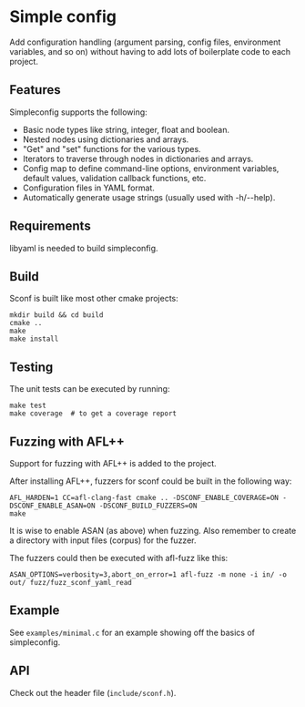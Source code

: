 # Simple config

Add configuration handling (argument parsing, config files, environment
variables, and so on) without having to add lots of boilerplate code to each
project.

## Features

Simpleconfig supports the following:

* Basic node types like string, integer, float and boolean.
* Nested nodes using dictionaries and arrays.
* "Get" and "set" functions for the various types.
* Iterators to traverse through nodes in dictionaries and arrays.
* Config map to define command-line options, environment variables,
  default values, validation callback functions, etc.
* Configuration files in YAML format.
* Automatically generate usage strings (usually used with -h/--help).

## Requirements

libyaml is needed to build simpleconfig.

## Build

Sconf is built like most other cmake projects:

```
mkdir build && cd build
cmake ..
make
make install
```

## Testing

The unit tests can be executed by running:

```
make test
make coverage  # to get a coverage report
```

## Fuzzing with AFL++

Support for fuzzing with AFL++ is added to the project.

After installing AFL++, fuzzers for sconf could be built in the following
way:

```
AFL_HARDEN=1 CC=afl-clang-fast cmake .. -DSCONF_ENABLE_COVERAGE=ON -DSCONF_ENABLE_ASAN=ON -DSCONF_BUILD_FUZZERS=ON
make
```

It is wise to enable ASAN (as above) when fuzzing. Also remember to create
a directory with input files (corpus) for the fuzzer.

The fuzzers could then be executed with afl-fuzz like this:

```
ASAN_OPTIONS=verbosity=3,abort_on_error=1 afl-fuzz -m none -i in/ -o out/ fuzz/fuzz_sconf_yaml_read
```

## Example

See `examples/minimal.c` for an example showing off the basics of simpleconfig.

## API

Check out the header file (`include/sconf.h`).
